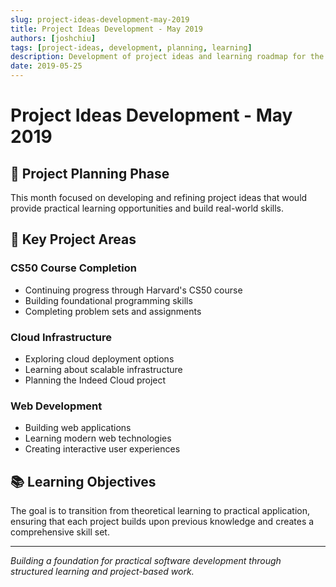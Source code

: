 ```yaml
---
slug: project-ideas-development-may-2019
title: Project Ideas Development - May 2019
authors: [joshchiu]
tags: [project-ideas, development, planning, learning]
description: Development of project ideas and learning roadmap for the coming months.
date: 2019-05-25
---
```


# Project Ideas Development - May 2019

## 🎯 Project Planning Phase

This month focused on developing and refining project ideas that would provide practical learning opportunities and build real-world skills.

## 🚀 Key Project Areas

### CS50 Course Completion

- Continuing progress through Harvard's CS50 course
- Building foundational programming skills
- Completing problem sets and assignments

### Cloud Infrastructure

- Exploring cloud deployment options
- Learning about scalable infrastructure
- Planning the Indeed Cloud project

### Web Development

- Building web applications
- Learning modern web technologies
- Creating interactive user experiences

## 📚 Learning Objectives

The goal is to transition from theoretical learning to practical application, ensuring that each project builds upon previous knowledge and creates a comprehensive skill set.

<!-- truncate -->

---

_Building a foundation for practical software development through structured learning and project-based work._
